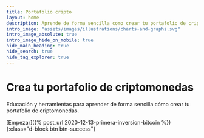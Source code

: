 ```yaml
---
title: Portafolio cripto
layout: home
description: Aprende de forma sencilla como crear tu portafolio de criptomonedas.
intro_image: "assets/images/illustrations/charts-and-graphs.svg"
intro_image_absolute: true
intro_image_hide_on_mobile: true
hide_main_heading: true
hide_search: true
hide_tag_explorer: true
---
```


# Crea tu portafolio de criptomonedas

Educación y herramientas para aprender de forma sencilla cómo crear tu portafolio de criptomonedas.

[Empezar]({% post_url 2020-12-13-primera-inversion-bitcoin %}){:class="d-block btn btn-success"}
